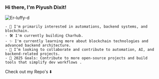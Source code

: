 ### Hi there, I'm Piyush Dixit!

<p align="left"> <img src="https://komarev.com/ghpvc/?username=Er-luffy-d&label=Profile%20views&color=0e75b6&style=flat" alt="Er-luffy-d" /> </p>

```
- 🔭 I'm primarily interested in automations, backend systems, and blockchain.
- 🛠️ I'm currently building Charhub. 
- ✨ I'm currently learning more about blockchain technologies and advanced backend architecture.
- 👯 I’m looking to collaborate and contribute to automation, AI, and backend-related projects.
- 🥅 2025 Goals: Contribute to more open-source projects and build tools that simplify dev workflows .
```
Check out my Repo's ⬇️
